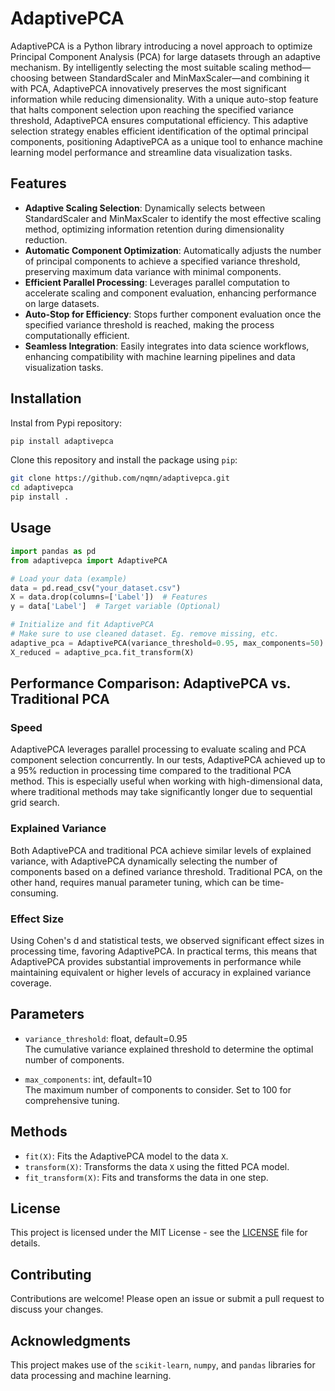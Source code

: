 
# AdaptivePCA

AdaptivePCA is a Python library introducing a novel approach to optimize Principal Component Analysis (PCA) for large datasets through an adaptive mechanism. By intelligently selecting the most suitable scaling method—choosing between StandardScaler and MinMaxScaler—and combining it with PCA, AdaptivePCA innovatively preserves the most significant information while reducing dimensionality. With a unique auto-stop feature that halts component selection upon reaching the specified variance threshold, AdaptivePCA ensures computational efficiency. This adaptive selection strategy enables efficient identification of the optimal principal components, positioning AdaptivePCA as a unique tool to enhance machine learning model performance and streamline data visualization tasks.

## Features
- **Adaptive Scaling Selection**: Dynamically selects between StandardScaler and MinMaxScaler to identify the most effective scaling method, optimizing information retention during dimensionality reduction.
- **Automatic Component Optimization**: Automatically adjusts the number of principal components to achieve a specified variance threshold, preserving maximum data variance with minimal components.
- **Efficient Parallel Processing**: Leverages parallel computation to accelerate scaling and component evaluation, enhancing performance on large datasets.
- **Auto-Stop for Efficiency**: Stops further component evaluation once the specified variance threshold is reached, making the process computationally efficient.
- **Seamless Integration**: Easily integrates into data science workflows, enhancing compatibility with machine learning pipelines and data visualization tasks.

## Installation

Instal from Pypi repository:
```bash
pip install adaptivepca
```

Clone this repository and install the package using `pip`:
```bash
git clone https://github.com/nqmn/adaptivepca.git
cd adaptivepca
pip install .
```

## Usage

```python
import pandas as pd
from adaptivepca import AdaptivePCA

# Load your data (example)
data = pd.read_csv("your_dataset.csv")
X = data.drop(columns=['Label'])  # Features
y = data['Label']  # Target variable (Optional)

# Initialize and fit AdaptivePCA
# Make sure to use cleaned dataset. Eg. remove missing, etc.
adaptive_pca = AdaptivePCA(variance_threshold=0.95, max_components=50)
X_reduced = adaptive_pca.fit_transform(X)
```

## Performance Comparison: AdaptivePCA vs. Traditional PCA

### Speed

AdaptivePCA leverages parallel processing to evaluate scaling and PCA component selection concurrently. In our tests, AdaptivePCA achieved up to a 95% reduction in processing time compared to the traditional PCA method. This is especially useful when working with high-dimensional data, where traditional methods may take significantly longer due to sequential grid search.

### Explained Variance

Both AdaptivePCA and traditional PCA achieve similar levels of explained variance, with AdaptivePCA dynamically selecting the number of components based on a defined variance threshold. Traditional PCA, on the other hand, requires manual parameter tuning, which can be time-consuming.

### Effect Size

Using Cohen's d and statistical tests, we observed significant effect sizes in processing time, favoring AdaptivePCA. In practical terms, this means that AdaptivePCA provides substantial improvements in performance while maintaining equivalent or higher levels of accuracy in explained variance coverage.

## Parameters
- `variance_threshold`: float, default=0.95  
  The cumulative variance explained threshold to determine the optimal number of components.
  
- `max_components`: int, default=10  
  The maximum number of components to consider. Set to 100 for comprehensive tuning.

## Methods
- `fit(X)`: Fits the AdaptivePCA model to the data `X`.
- `transform(X)`: Transforms the data `X` using the fitted PCA model.
- `fit_transform(X)`: Fits and transforms the data in one step.

## License
This project is licensed under the MIT License - see the [LICENSE](LICENSE) file for details.

## Contributing
Contributions are welcome! Please open an issue or submit a pull request to discuss your changes.

## Acknowledgments
This project makes use of the `scikit-learn`, `numpy`, and `pandas` libraries for data processing and machine learning.
